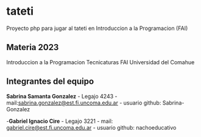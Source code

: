 # tateti

Proyecto php para jugar al tateti en Introduccion a la Programacion (FAI)

## Materia 2023

Introduccion a la Programacion
Tecnicaturas
FAI
Universidad del Comahue

## Integrantes del equipo

**Sabrina Samanta Gonzalez** - Legajo 4243 - mail:sabrina.gonzalez@est.fi.uncoma.edu.ar - usuario github: Sabrina-Gonzalez

-**Gabriel Ignacio Cire** - Legajo 3221 - mail: gabriel.cire@est.fi.uncoma.edu.ar - usuario github: nachoeducativo
